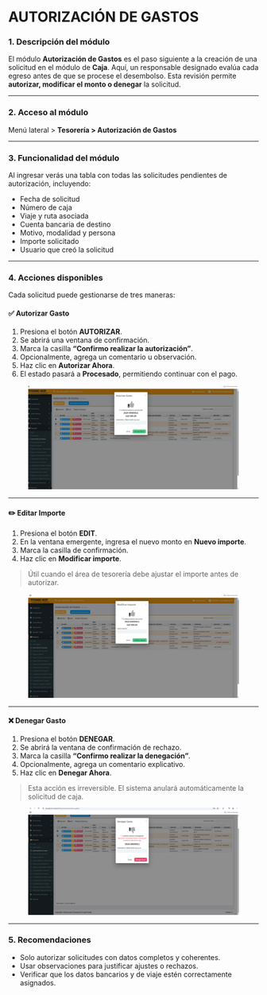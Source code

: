 # AUTORIZACIÓN DE GASTOS

### 1. Descripción del módulo

El módulo **Autorización de Gastos** es el paso siguiente a la creación de una solicitud en el módulo de **Caja**. Aquí, un responsable designado evalúa cada egreso antes de que se procese el desembolso. Esta revisión permite **autorizar, modificar el monto o denegar** la solicitud.

***

### 2. Acceso al módulo

Menú lateral > **Tesorería > Autorización de Gastos**

***

### 3. Funcionalidad del módulo

Al ingresar verás una tabla con todas las solicitudes pendientes de autorización, incluyendo:

* Fecha de solicitud
* Número de caja
* Viaje y ruta asociada
* Cuenta bancaria de destino
* Motivo, modalidad y persona
* Importe solicitado
* Usuario que creó la solicitud

***

### 4. Acciones disponibles

Cada solicitud puede gestionarse de tres maneras:

#### ✅ **Autorizar Gasto**

1. Presiona el botón **AUTORIZAR**.
2. Se abrirá una ventana de confirmación.
3. Marca la casilla **“Confirmo realizar la autorización”**.
4. Opcionalmente, agrega un comentario u observación.
5. Haz clic en **Autorizar Ahora**.
6. El estado pasará a **Procesado**, permitiendo continuar con el pago.

<figure><img src="../../../.gitbook/assets/image (20) (1).png" alt=""><figcaption></figcaption></figure>

***

#### ✏️ **Editar Importe**

1. Presiona el botón **EDIT**.
2. En la ventana emergente, ingresa el nuevo monto en **Nuevo importe**.
3. Marca la casilla de confirmación.
4. Haz clic en **Modificar importe**.

> Útil cuando el área de tesorería debe ajustar el importe antes de autorizar.

<figure><img src="../../../.gitbook/assets/image (21) (1).png" alt=""><figcaption></figcaption></figure>

***

#### ❌ **Denegar Gasto**

1. Presiona el botón **DENEGAR**.
2. Se abrirá la ventana de confirmación de rechazo.
3. Marca la casilla **“Confirmo realizar la denegación”**.
4. Opcionalmente, agrega un comentario explicativo.
5. Haz clic en **Denegar Ahora**.

> Esta acción es irreversible. El sistema anulará automáticamente la solicitud de caja.

<figure><img src="../../../.gitbook/assets/image (22).png" alt=""><figcaption></figcaption></figure>

***

### 5. Recomendaciones

* Solo autorizar solicitudes con datos completos y coherentes.
* Usar observaciones para justificar ajustes o rechazos.
* Verificar que los datos bancarios y de viaje estén correctamente asignados.

